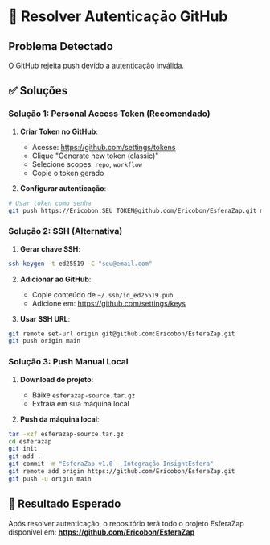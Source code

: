 # 🔐 Resolver Autenticação GitHub

## Problema Detectado
O GitHub rejeita push devido a autenticação inválida.

## ✅ Soluções

### Solução 1: Personal Access Token (Recomendado)

1. **Criar Token no GitHub**:
   - Acesse: https://github.com/settings/tokens
   - Clique "Generate new token (classic)"
   - Selecione scopes: `repo`, `workflow`
   - Copie o token gerado

2. **Configurar autenticação**:
```bash
# Usar token como senha
git push https://Ericobon:SEU_TOKEN@github.com/Ericobon/EsferaZap.git main
```

### Solução 2: SSH (Alternativa)

1. **Gerar chave SSH**:
```bash
ssh-keygen -t ed25519 -C "seu@email.com"
```

2. **Adicionar ao GitHub**:
   - Copie conteúdo de `~/.ssh/id_ed25519.pub`
   - Adicione em: https://github.com/settings/keys

3. **Usar SSH URL**:
```bash
git remote set-url origin git@github.com:Ericobon/EsferaZap.git
git push origin main
```

### Solução 3: Push Manual Local

1. **Download do projeto**:
   - Baixe `esferazap-source.tar.gz`
   - Extraia em sua máquina local

2. **Push da máquina local**:
```bash
tar -xzf esferazap-source.tar.gz
cd esferazap
git init
git add .
git commit -m "EsferaZap v1.0 - Integração InsightEsfera"
git remote add origin https://github.com/Ericobon/EsferaZap.git
git push -u origin main
```

## 🎯 Resultado Esperado

Após resolver autenticação, o repositório terá todo o projeto EsferaZap disponível em:
**https://github.com/Ericobon/EsferaZap**